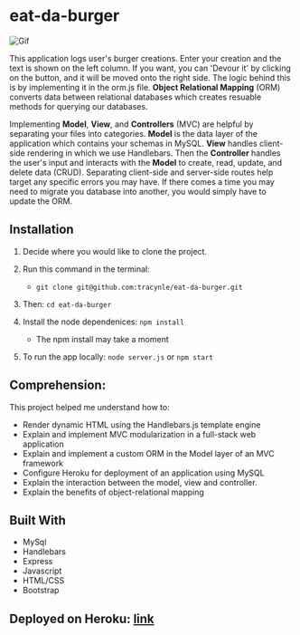 # eat-da-burger

![Gif](public/assets/images/bobsgif.gif)

This application logs user's burger creations. Enter your creation and the text is shown on the left column. If you want, you can 'Devour it' by clicking on the button, and it will be moved onto the right side. The logic behind this is by implementing it in the orm.js file. **Object Relational Mapping** (ORM) converts data between relational databases which creates resuable methods for querying our databases. 

Implementing **Model**, **View**, and **Controllers** (MVC) are helpful by separating your files into categories. **Model** is the data layer of the application which contains your schemas in MySQL. **View** handles client-side rendering in which we use Handlebars. Then the **Controller** handles the user's input and interacts with the **Model** to create, read, update, and delete data (CRUD). Separating client-side and server-side routes help target any specific errors you may have. If there comes a time you may need to migrate you database into another, you would simply have to update the ORM. 

## Installation

1. Decide where you would like to clone the project. 
2. Run this command in the terminal:

    - `git clone git@github.com:tracynle/eat-da-burger.git`

3. Then: `cd eat-da-burger` 

4. Install the node dependenices:
`npm install`
    - The npm install may take a moment

5. To run the app locally: 
`node server.js` or `npm start`

## Comprehension:
This project helped me understand how to:
* Render dynamic HTML using the Handlebars.js template engine
* Explain and implement MVC modularization in a full-stack web application
* Explain and implement a custom ORM in the Model layer of an MVC framework
* Configure Heroku for deployment of an application using MySQL
* Explain the interaction between the model, view and controller.
* Explain the benefits of object-relational mapping

## Built With
* MySql 
* Handlebars
* Express
* Javascript
* HTML/CSS
* Bootstrap

## Deployed on Heroku: [link](  )